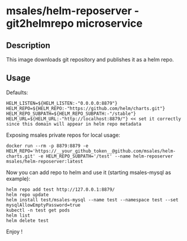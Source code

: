 # msales/helm-reposerver - git2helmrepo microservice

## Description

This image downloads git repository and publishes it as a helm repo.

## Usage

Defaults:

```
HELM_LISTEN=${HELM_LISTEN:-"0.0.0.0:8879"}
HELM_REPO=${HELM_REPO:-"https://github.com/helm/charts.git"}
HELM_REPO_SUBPATH=${HELM_REPO_SUBPATH:-"/stable"}
HELM_URL=${HELM_URL:-"http://localhost:8879/"} << set it correctly since this domain will appear in helm repo metadata
```

Exposing msales private repos for local usage:

```
docker run --rm -p 8879:8879 -e HELM_REPO='https://__your_github_token__@github.com/msales/helm-charts.git' -e HELM_REPO_SUBPATH='/test' --name helm-reposerver msales/helm-reposerver:latest
```

Now you can add repo to helm and use it (starting msales-mysql as example):

```
helm repo add test http://127.0.0.1:8879/
helm repo update
helm install test/msales-mysql --name test --namespace test --set mysqlAllowEmptyPassword=true
kubectl -n test get pods
helm list
helm delete test
```

Enjoy !
